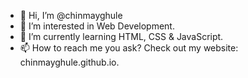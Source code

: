 - 👋 Hi, I’m @chinmayghule
- 👀 I’m interested in Web Development.
- 🌱 I’m currently learning HTML, CSS & JavaScript.
- 📫 How to reach me you ask? Check out my website: chinmayghule.github.io.

<!---
chinmayghule/chinmayghule is a ✨ special ✨ repository because its `README.md` (this file) appears on your GitHub profile.
You can click the Preview link to take a look at your changes.
--->
